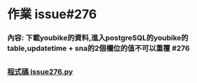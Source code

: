 # 作業 issue#276

### 內容: 下載youbike的資料,進入postgreSQL的youbike的table,updatetime + sna的2個欄位的值不可以重覆 #276 
##

### [程式碼 issue276.py](https://github.com/joanna0511/joanna_window/blob/main/Homework/issue276/data.py)


[pg 圖片]:(https://github.com/joanna0511/joanna_window/blob/main/Homework/issue276/issue276.PNG)

